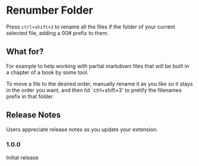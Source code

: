 # Renumber Folder

Press `ctrl+shift+3` to rename all the files if the folder of your current selected file, adding a 00# prefix to them.

## What for?

For example to help working with partial markdown files that will be built in a chapter of a book by some tool.

To move a file to the desired order, manually rename it as you like so it stays in the order you want, and then hit `ctrl+shift+3' to pretify the filenames prefix in that folder.

## Release Notes

Users appreciate release notes as you update your extension.

### 1.0.0

Initial release